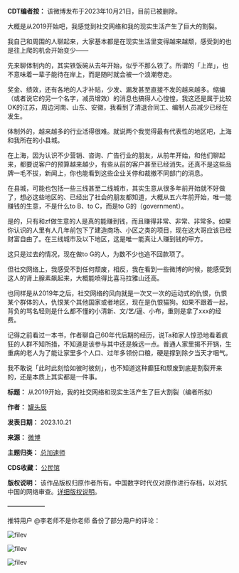 **CDT编者按：** 该微博发布于2023年10月21日，目前已被删除。


大概是从2019开始吧，我感觉到社交网络和我的现实生活产生了巨大的割裂。


我自己和周围的人聊起来，大家基本都是在现实生活里变得越来越颓，感受到的也是往上爬的机会开始变少——


先来聊体制内的，其实铁饭碗从去年开始，似乎不那么铁了。所谓的「上岸」，也不意味着一辈子能待在岸上，而是随时就会被一个浪潮卷走。


奖金、绩效，还有各地的人才补贴，少发、漏发甚至直接不发的越来越多。缩编（或者说它的另一个名字，减员增效）的消息也搞得人心惶惶，我这还是属于比较OK的江苏，周边河南、山东、安徽，我看到了清退合同工、编制人员减少已经在发生。


体制外的，越来越多的行业活得很难。就说两个我觉得最有代表性的地区吧，上海和我所在的小县城。


在上海，因为认识不少营销、咨询、广告行业的朋友，从前年开始，和他们聊起来，都要说客户的预算越来越少，有些从前的客户甚至已经消失。还真不是这些品牌一毛不拔，新闻上，你也能看到这些企业关停和裁撤不同部门的消息。


在县城，可能也包括一些三线甚至二线城市，其实生意从很多年前开始就不好做了，想必这些地区的、已经出了社会的朋友都知道，大概从五六年前开始，唯一能赚钱的生意，不是什么to B、to C，而是to G的（government）。


是的，只有和zf做生意的人是真的能赚到钱，而且赚得非常、非常、非常多。如果你认识的人里有人几年前包下了建造商场、小区之类的项目，现在这大哥应该已经财富自由了。在三线城市及以下地区，这是唯一能真让人赚到钱的甲方。


这只是过去的情况，现在做to G的人，为数不少也追不回款项了。


但社交网络上，我感受不到任何颓废，相反，我在看到一些微博的时候，能感受到这人的肾上腺素飙起来，大概能喷得比喜马拉雅山还高。


也同样是从2019年之后，社交网络的风向就是一次又一次的运动式的仇恨，仇恨某个群体的人，仇恨某个其他国家或者地区，现在是仇恨猫狗。如果不跟着一起，背负的骂名轻则是什么都不懂的小清新、文/艺/逼、小布，重则是拿了xxx的经费。


记得之前看过一本书，作者聊自己60年代后期的经历，说Ta和家人惊恐地看着疯狂的人群不知所措，不知道是该参与其中还是躲远一点。普通人家里揭不开锅，生重病的老人为了能让家里多个人口、过年多领份口粮，硬是撑到除夕当天才咽气。


我不敢说「此时此刻恰如彼时彼刻」，也不知道这种癫狂和颓废到底是割裂开来的，还是本质上其实都是一件事。




**标题：** 从2019开始，我的社交网络和现实生活产生了巨大割裂（编者所拟）  

**作者：** [罐头辰](https://chinadigitaltimes.net/space/罐头辰)  

**发表日期：** 2023.10.21  

**来源：** [微博](https://weibo.com/1786937891/NoSSAAEhN)  

**主题归类：** [总加速师](https://chinadigitaltimes.net/space/总加速师)  

**CDS收藏：** [公民馆](https://chinadigitaltimes.net/space/%E5%85%AC%E6%B0%91%E9%A6%86)  

**版权说明：** 该作品版权归原作者所有。中国数字时代仅对原作进行存档，以对抗中国的网络审查。[详细版权说明](https://chinadigitaltimes.net/chinese/copyright)。


——————


推特用户 @李老师不是你老师 备份了部分用户的评论：


![filev](https://chinadigitaltimes.net/chinese/files/2023/10/image-1698147558782.png)  

![filev](https://chinadigitaltimes.net/chinese/files/2023/10/image-1698147616349.png)  

![filev](https://chinadigitaltimes.net/chinese/files/2023/10/image-1698147637870.png)

